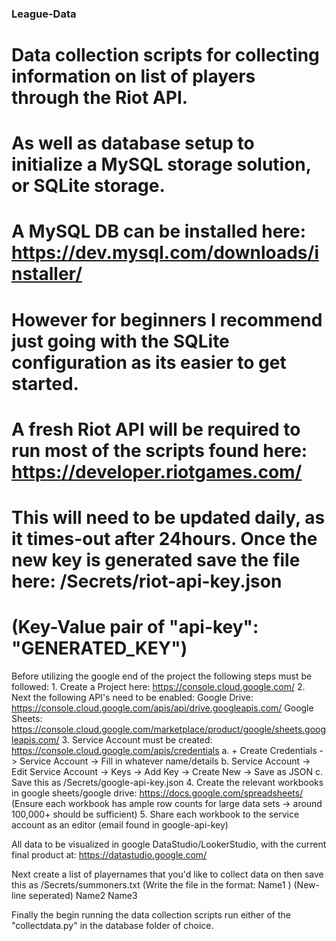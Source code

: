 ### League-Data

# Data collection scripts for collecting information on list of players through the Riot API.
# As well as database setup to initialize a MySQL storage solution, or SQLite storage.

# A MySQL DB can be installed here: https://dev.mysql.com/downloads/installer/
# However for beginners I recommend just going with the SQLite configuration as its easier to get started.

# A fresh Riot API will be required to run most of the scripts found here: https://developer.riotgames.com/
# This will need to be updated daily, as it times-out after 24hours. Once the new key is generated save the file here: /Secrets/riot-api-key.json
#     (Key-Value pair of "api-key": "GENERATED_KEY")

Before utilizing the google end of the project the following steps must be followed:
    1. Create a Project here: https://console.cloud.google.com/
    2. Next the following API's need to be enabled:
        Google Drive: https://console.cloud.google.com/apis/api/drive.googleapis.com/
        Google Sheets: https://console.cloud.google.com/marketplace/product/google/sheets.googleapis.com/
    3. Service Account must be created: https://console.cloud.google.com/apis/credentials
        a. + Create Credentials -> Service Account -> Fill in whatever name/details
        b. Service Account -> Edit Service Account -> Keys -> Add Key -> Create New -> Save as JSON
        c. Save this as /Secrets/google-api-key.json
    4. Create the relevant workbooks in google sheets/google drive: https://docs.google.com/spreadsheets/
        (Ensure each workbook has ample row counts for large data sets -> around 100,000+ should be sufficient)
    5. Share each workbook to the service account as an editor (email found in google-api-key)

All data to be visualized in google DataStudio/LookerStudio, with the current final product at:
https://datastudio.google.com/

Next create a list of playernames that you'd like to collect data on then save this as /Secrets/summoners.txt
    (Write the file in the format:  Name1   ) (New-line seperated)
                                    Name2
                                    Name3

Finally the begin running the data collection scripts run either of the "collectdata.py" in the database folder of choice.